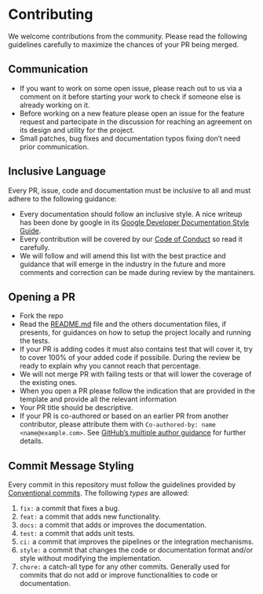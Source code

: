 # Contributing

We welcome contributions from the community. Please read the following guidelines carefully to
maximize the chances of your PR being merged.

## Communication

- If you want to work on some open issue, please reach out to us via a comment on it before starting your work to
	check if someone else is already working on it.
- Before working on a new feature please open an issue for the feature request and partecipate in the discussion for
	reaching an agreement on its design and utility for the project.
- Small patches, bug fixes and documentation typos fixing don’t need prior communication.

## Inclusive Language

Every PR, issue, code and documentation must be inclusive to all and must adhere to the following guidance:

- Every documentation should follow an inclusive style. A nice writeup has been done by google in its [Google Developer
	Documentation Style Guide].
- Every contribution will be covered by our [Code of Conduct](./CODE_OF_CONDUCT.md) so read it carefully.
- We will follow and will amend this list with the best practice and guidance that will emerge in the industry in the
	future and more comments and correction can be made during review by the mantainers.

## Opening a PR

- Fork the repo
- Read the [README.md](./README.md) file and the others documentation files, if presents, for guidances on how to setup
	the project locally and running the tests.
- If your PR is adding codes it must also contains test that will cover it, try to cover 100% of your added code if
	possibile. During the review be ready to explain why you cannot reach that percentage.
- We will not merge PR with failing tests or that will lower the coverage of the existing ones.
- When you open a PR please follow the indication that are provided in the template and provide all the relevant
	information
- Your PR title should be descriptive.
- If your PR is co-authored or based on an earlier PR from another contributor,
	please attribute them with `Co-authored-by: name <name@example.com>`.
	See [GitHub’s multiple author guidance] for further details.

## Commit Message Styling

Every commit in this repository must follow the guidelines provided by [Conventional commits].
The following *types* are allowed:

1. `fix:` a commit that fixes a bug.
1. `feat:` a commit that adds new functionality.
1. `docs:` a commit that adds or improves the documentation.
1. `test:` a commit that adds unit tests.
1. `ci:` a commit that improves the pipelines or the integration mechanisms.
1. `style:` a commit that changes the code or documentation format and/or style without modifying the implementation.
1. `chore:` a catch-all type for any other commits. Generally used for commits that do not add or improve
		functionalities to code or documentation.

[Google Developer Documentation Style Guide]: https://developers.google.com/style/inclusive-documentation
[GitHub’s multiple author guidance]: https://docs.github.com/en/pull-requests/committing-changes-to-your-project/creating-and-editing-commits/creating-a-commit-with-multiple-authors
[Conventional commits]: https://www.conventionalcommits.org/en/v1.0.0/
